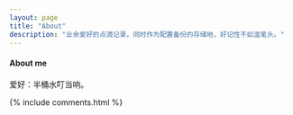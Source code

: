 ```yaml
---
layout: page
title: "About"
description: "业余爱好的点滴记录，同时作为配置备份的存储地，好记性不如滥笔头。"
---
```


#### About me


爱好：半桶水叮当响。

{% include comments.html %}
